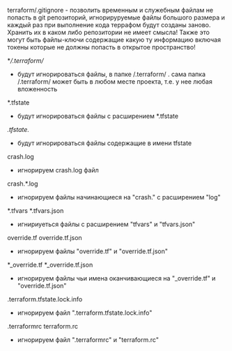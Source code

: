 
terraform/.gitignore - позволить временным и служебным файлам не попасть в git репозиторий, игнорируруемые файлы большого размера и каждый раз при выполнение кода террафом будут созданы заново. Хранить их в каком либо репозитории не имеет смысла! Также это могут быть файлы-ключи содержащие какую ту информацию включая токены которые не должны попасть в открытое пространство!



**/.terraform/*
- будут игнорироваться файлы,  в папке /.terraform/ . сама папка /.terraform/ может быть в любом месте проекта, т.е. у нее любая вложенность
 

*.tfstate 
- будут игнорироваться файлы с расширением *.tfstate

*.tfstate.*
- будут игнорироваться файлы содержащие  в имени tfstate


crash.log
- игнорируем crash.log файл  

crash.*.log
- игнорируем файлы начинающиеся на "crash." с расширением "log"

*.tfvars
*.tfvars.json
- игнириуеться файлы с расширением "tfvars" и "tfvars.json"


 
override.tf
override.tf.json
- игнорируем файлы "override.tf" и "override.tf.json"

*_override.tf
*_override.tf.json
- игнорируем файлы чьи имена оканчивающиеся на "_override.tf" и "override.tf.json"


.terraform.tfstate.lock.info
- игнорируем файл ".terraform.tfstate.lock.info"

 
.terraformrc
terraform.rc
- игнорируем файл ".terraformrc" и "terraform.rc"